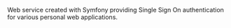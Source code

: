 Web service created with Symfony providing Single Sign On authentication for various personal web applications.
